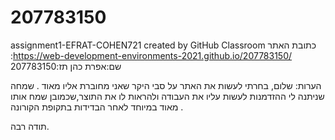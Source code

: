 # 207783150
assignment1-EFRAT-COHEN721 created by GitHub Classroom
כתובת האתר :https://web-development-environments-2021.github.io/207783150/
שם:אפרת כהן 
תז:207783150

הערות:
שלום,
בחרתי לעשות את האתר על סבי היקר שאני מחוברת אליו מאוד .
שמחה שניתנה לי ההזדמנות לעשות עליו את העבודה ולהראות לו את התוצר,שכמובן שמח אותו מאוד במיוחד לאחר הבדידות בתקופת הקורונה .

תודה רבה.
